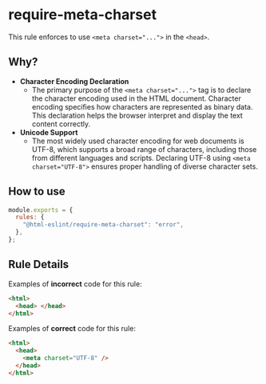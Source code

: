 # require-meta-charset

This rule enforces to use `<meta charset="...">` in the `<head>`.

## Why?

- **Character Encoding Declaration**
  - The primary purpose of the `<meta charset="...">` tag is to declare the character encoding used in the HTML document. Character encoding specifies how characters are represented as binary data. This declaration helps the browser interpret and display the text content correctly.
- **Unicode Support**
  - The most widely used character encoding for web documents is UTF-8, which supports a broad range of characters, including those from different languages and scripts. Declaring UTF-8 using `<meta charset="UTF-8">` ensures proper handling of diverse character sets.

## How to use

```js,.eslintrc.js
module.exports = {
  rules: {
    "@html-eslint/require-meta-charset": "error",
  },
};
```

## Rule Details

Examples of **incorrect** code for this rule:

```html
<html>
  <head> </head>
</html>
```

Examples of **correct** code for this rule:

```html
<html>
  <head>
    <meta charset="UTF-8" />
  </head>
</html>
```
